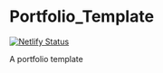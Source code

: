 # Portfolio_Template
[![Netlify Status](https://api.netlify.com/api/v1/badges/d0dc92cc-9c1d-48b7-b651-2a07f34dbff0/deploy-status)](https://app.netlify.com/sites/portfolio-template-design/deploys)

A portfolio template

